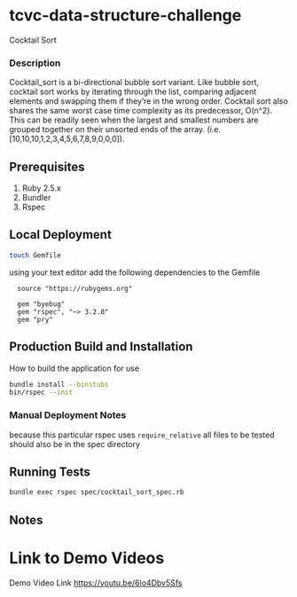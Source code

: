 # tcvc-data-structure-challenge
Cocktail Sort

### Description

Cocktail_sort is a bi-directional bubble sort variant.
Like bubble sort, cocktail sort works by iterating through the list,
comparing adjacent elements and swapping them if they’re in the wrong
order. Cocktail sort also shares the same worst case time complexity
as its predecessor, O(n^2). This can be readily seen when the largest
and smallest numbers are grouped together on their unsorted ends of
the array. (i.e. [10,10,10,1,2,3,4,5,6,7,8,9,0,0,0]).

## Prerequisites
1. Ruby 2.5.x
2. Bundler
3. Rspec

## Local Deployment
```bash
touch Gemfile
```
using your text editor add the following dependencies to the Gemfile

```
  source "https://rubygems.org"

  gem "byebug"
  gem "rspec", "~> 3.2.0"
  gem "pry"
```


## Production Build and Installation
How to build the application for use
```bash
bundle install --binstubs
bin/rspec --init
```

### Manual Deployment Notes
because this particular rspec uses `require_relative` 
all files to be tested should also be in the spec directory

## Running Tests
```bash
bundle exec rspec spec/cocktail_sort_spec.rb
```
## Notes

# Link to Demo Videos
Demo Video Link
https://youtu.be/6lo4Dbv5Sfs
